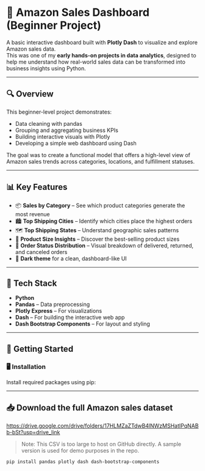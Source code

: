 # 🛒 Amazon Sales Dashboard (Beginner Project)

A basic interactive dashboard built with **Plotly Dash** to visualize and explore Amazon sales data.  
This was one of my **early hands-on projects in data analytics**, designed to help me understand how real-world sales data can be transformed into business insights using Python.

---

## 🔍 Overview

This beginner-level project demonstrates:
- Data cleaning with pandas
- Grouping and aggregating business KPIs
- Building interactive visuals with Plotly
- Developing a simple web dashboard using Dash
  

The goal was to create a functional model that offers a high-level view of Amazon sales trends across categories, locations, and fulfillment statuses.

---

## 📊 Key Features

- 📦 **Sales by Category** – See which product categories generate the most revenue  
- 🏙️ **Top Shipping Cities** – Identify which cities place the highest orders  
- 🗺️ **Top Shipping States** – Understand geographic sales patterns  
- 📐 **Product Size Insights** – Discover the best-selling product sizes  
- 🔄 **Order Status Distribution** – Visual breakdown of delivered, returned, and canceled orders  
- 🎨 **Dark theme** for a clean, dashboard-like UI

---

## 🧰 Tech Stack

- **Python**
- **Pandas** – Data preprocessing
- **Plotly Express** – For visualizations
- **Dash** – For building the interactive web app
- **Dash Bootstrap Components** – For layout and styling

---

## 🚀 Getting Started

### 🖥️ Installation

Install required packages using pip:


---
## 📥 **Download the full Amazon sales dataset**
https://drive.google.com/drive/folders/17HLMZaZTdwB4lNWzMSHatIPqNABb-bSt?usp=drive_link


> Note: This CSV is too large to host on GitHub directly. A sample version is used for demo purposes in the repo.



```bash
pip install pandas plotly dash dash-bootstrap-components


